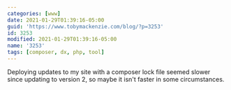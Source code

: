 ```yaml
---
categories: [www]
date: 2021-01-29T01:39:16-05:00
guid: 'https://www.tobymackenzie.com/blog/?p=3253'
id: 3253
modified: 2021-01-29T01:39:16-05:00
name: '3253'
tags: [composer, dx, php, tool]
---
```


Deploying updates to my site with a composer lock file seemed slower since updating to version 2, so maybe it isn't faster in some circumstances.
